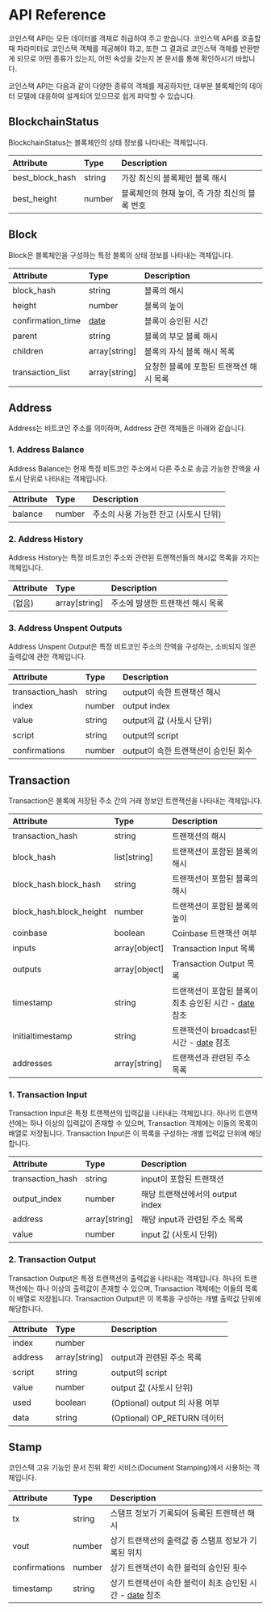 # API Reference

코인스택 API는 모든 데이터를 객체로 취급하여 주고 받습니다. 코인스택 API를 호출할 때 파라미터로 코인스택 객체를 제공해야 하고, 또한 그 결과로 코인스택 객체를 반환받게 되므로 어떤 종류가 있는지, 어떤 속성을 갖는지 본 문서를 통해 확인하시기 바랍니다.

코인스택 API는 다음과 같이 다양한 종류의 객체를 제공하지만, 대부분 블록체인의 데이터 모델에 대응하여 설계되어 있으므로 쉽게 파악할 수 있습니다.

## BlockchainStatus

BlockchainStatus는 블록체인의 상태 정보를 나타내는 객체입니다.

| Attribute | Type | Description |
| :--- | :--- | :--- |
| best\_block\_hash | string | 가장 최신의 블록체인 블록 해시 |
| best\_height | number | 블록체인의 현재 높이, 즉 가장 최신의 블록 번호 |

## Block

Block은 블록체인을 구성하는 특정 블록의 상태 정보를 나타내는 객체입니다.

| Attribute | Type | Description |
| :--- | :--- | :--- |
| block\_hash | string | 블록의 해시 |
| height | number | 블록의 높이 |
| confirmation\_time | [date](https://tools.ietf.org/html/rfc3339) | 블록이 승인된 시간 |
| parent | string | 블록의 부모 블록 해시 |
| children | array\[string\] | 블록의 자식 블록 해시 목록 |
| transaction\_list | array\[string\] | 요청한 블록에 포함된 트랜잭션 해시 목록 |

## Address

Address는 비트코인 주소를 의미하며, Address 관련 객체들은 아래와 같습니다.

### 1. Address Balance

Address Balance는 현재 특정 비트코인 주소에서 다른 주소로 송금 가능한 잔액을 사토시 단위로 나타내는 객체입니다.

| Attribute | Type | Description |
| :--- | :--- | :--- |
| balance | number | 주소의 사용 가능한 잔고 \(사토시 단위\) |

### 2. Address History

Address History는 특정 비트코인 주소와 관련된 트랜잭션들의 해시값 목록을 가지는 객체입니다.

| Attribute | Type | Description |
| :--- | :--- | :--- |
| \(없음\) | array\[string\] | 주소에 발생한 트랜잭션 해시 목록 |

### 3. Address Unspent Outputs

Address Unspent Output은 특정 비트코인 주소의 잔액을 구성하는, 소비되지 않은 출력값에 관한 객체입니다.

| Attribute | Type | Description |
| :--- | :--- | :--- |
| transaction\_hash | string | output이 속한 트랜잭션 해시 |
| index | number | output index |
| value | string | output의 값 \(사토시 단위\) |
| script | string | output의 script |
| confirmations | number | output이 속한 트랜잭션이 승인된 회수 |

## Transaction

Transaction은 블록에 저장된 주소 간의 거래 정보인 트랜잭션을 나타내는 객체입니다.

| Attribute | Type | Description |
| :--- | :--- | :--- |
| transaction\_hash | string | 트랜잭션의 해시 |
| block\_hash | list\[string\] | 트랜잭션이 포함된 블록의 해시 |
| block\_hash.block\_hash | string | 트랜잭션이 포함된 블록의 해시 |
| block\_hash.block\_height | number | 트랜잭션이 포함된 블록의 높이 |
| coinbase | boolean | Coinbase 트랜잭션 여부 |
| inputs | array\[object\] | Transaction Input 목록 |
| outputs | array\[object\] | Transaction Output 목록 |
| timestamp | string | 트랜잭션이 포함된 블록이 최초 승인된 시간 - [date](https://tools.ietf.org/html/rfc3339) 참조 |
| initialtimestamp | string | 트랜잭션이 broadcast된 시간 - [date](https://tools.ietf.org/html/rfc3339) 참조 |
| addresses | array\[string\] | 트랜잭션과 관련된 주소 목록 |

### 1. Transaction Input

Transaction Input은 특정 트랜잭션의 입력값을 나타내는 객체입니다. 하나의 트랜잭션에는 하나 이상의 입력값이 존재할 수 있으며, Transaction 객체에는 이들의 목록이 배열로 저장됩니다. Transaction Input은 이 목록을 구성하는 개별 입력값 단위에 해당합니다.

| Attribute | Type | Description |
| :--- | :--- | :--- |
| transaction\_hash | string | input이 포함된 트랜잭션 |
| output\_index | number | 해당 트랜잭션에서의 output index |
| address | array\[string\] | 해당 input과 관련된 주소 목록 |
| value | number | input 값 \(사토시 단위\) |

### 2. Transaction Output

Transaction Output은 특정 트랜잭션의 출력값을 나타내는 객체입니다. 하나의 트랜잭션에는 하나 이상의 출력값이 존재할 수 있으며, Transaction 객체에는 이들의 목록이 배열로 저장됩니다. Transaction Output은 이 목록을 구성하는 개별 출력값 단위에 해당합니다.

| Attribute | Type | Description |
| :--- | :--- | :--- |
| index | number |  |
| address | array\[string\] | output과 관련된 주소 목록 |
| script | string | output의 script |
| value | number | output 값 \(사토시 단위\) |
| used | boolean | \(Optional\) output 의 사용 여부 |
| data | string | \(Optional\) OP\_RETURN 데이터 |

## Stamp

코인스택 고유 기능인 문서 진위 확인 서비스\(Document Stamping\)에서 사용하는 객체입니다.

| Attribute | Type | Description |
| :--- | :--- | :--- |
| tx | string | 스탬프 정보가 기록되어 등록된 트랜잭션 해시 |
| vout | number | 상기 트랜잭션의 출력값 중 스탬프 정보가 기록된 위치 |
| confirmations | number | 상기 트랜잭션이 속한 블럭의 승인된 횟수 |
| timestamp | string | 상기 트랜잭션이 속한 블럭이 최초 승인된 시간   - [date](https://tools.ietf.org/html/rfc3339) 참조 |


